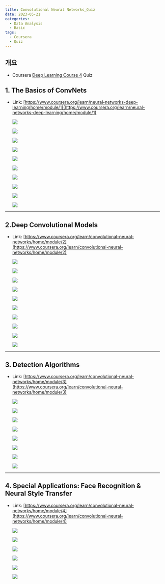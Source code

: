 ```yaml
---
title: Convolutional Neural Networks_Quiz
date: 2023-05-21
categories:
  - Data Analysis
  - Basic
tags: 
  - Coursera
  - Quiz
---
```


## 개요

- Coursera [Deep Learning Course 4](https://www.coursera.org/learn/convolutional-neural-networks/home/module/1) Quiz

## 1. **The Basics of ConvNets**

- Link: [https://www.coursera.org/learn/neural-networks-deep-learning/home/module/1](https://www.coursera.org/learn/neural-networks-deep-learning/home/module/1)
    
    ![ ](images/DL4_Quiz/11.png)
    
    ![ ](images/DL4_Quiz/12.png)
    
    ![ ](images/DL4_Quiz/13.png)
    
    ![ ](images/DL4_Quiz/14.png)
    
    ![ ](images/DL4_Quiz/15.png)
    
    ![ ](images/DL4_Quiz/16.png)
    
    ![ ](images/DL4_Quiz/17.png)
    
    ![ ](images/DL4_Quiz/18.png)
    
    ![ ](images/DL4_Quiz/19.png)
    
    ![ ](images/DL4_Quiz/110.png)
    

---

## 2.**Deep Convolutional Models**

- Link: [https://www.coursera.org/learn/convolutional-neural-networks/home/module/2](https://www.coursera.org/learn/convolutional-neural-networks/home/module/2)
    
    ![ ](images/DL4_Quiz/21.png)
    
    ![ ](images/DL4_Quiz/22.png)
    
    ![ ](images/DL4_Quiz/23.png)
    
    ![ ](images/DL4_Quiz/24.png)
    
    ![ ](images/DL4_Quiz/25.png)
    
    ![ ](images/DL4_Quiz/26.png)
    
    ![ ](images/DL4_Quiz/27.png)
    
    ![ ](images/DL4_Quiz/28.png)
    
    ![ ](images/DL4_Quiz/29.png)
    
    ![ ](images/DL4_Quiz/210.png)
    

---

## 3. **Detection Algorithms**

- Link: [https://www.coursera.org/learn/convolutional-neural-networks/home/module/3](https://www.coursera.org/learn/convolutional-neural-networks/home/module/3)
    
    ![ ](images/DL4_Quiz/31.png)
    
    ![ ](images/DL4_Quiz/32.png)
    
    ![ ](images/DL4_Quiz/33.png)
    
    ![ ](images/DL4_Quiz/34.png)
    
    ![ ](images/DL4_Quiz/35.png)
    
    ![ ](images/DL4_Quiz/36.png)
    
    ![ ](images/DL4_Quiz/37.png)
    
    ![ ](images/DL4_Quiz/38.png)
    

---

## 4. **Special Applications: Face Recognition & Neural Style Transfer**

- Link: [https://www.coursera.org/learn/convolutional-neural-networks/home/module/4](https://www.coursera.org/learn/convolutional-neural-networks/home/module/4)
    
    ![ ](images/DL4_Quiz/41.png)
    
    ![ ](images/DL4_Quiz/42.png)
    
    ![ ](images/DL4_Quiz/43.png)
    
    ![ ](images/DL4_Quiz/44.png)
    
    ![ ](images/DL4_Quiz/45.png)
    
    ![ ](images/DL4_Quiz/46.png)